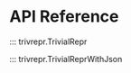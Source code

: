<!--
SPDX-FileCopyrightText: Peter Pentchev <roam@ringlet.net>
SPDX-License-Identifier: BSD-2-Clause
-->

# API Reference

::: trivrepr.TrivialRepr

::: trivrepr.TrivialReprWithJson
